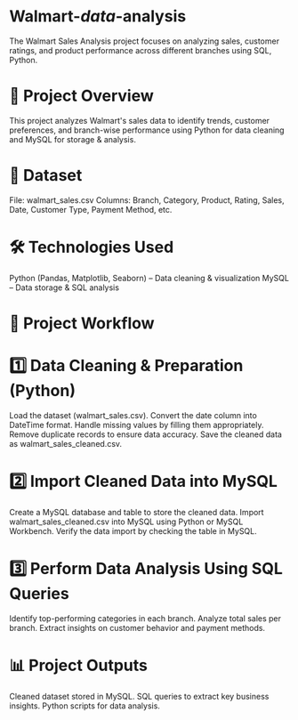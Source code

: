 # Walmart-_data_-analysis
The Walmart Sales Analysis project focuses on analyzing sales, customer ratings, and product performance across different branches using SQL, Python.


# 📌 Project Overview
This project analyzes Walmart's sales data to identify trends, customer preferences, and branch-wise performance using Python for data cleaning and MySQL for storage & analysis.

# 📂 Dataset
File: walmart_sales.csv
Columns: Branch, Category, Product, Rating, Sales, Date, Customer Type, Payment Method, etc.

# 🛠 Technologies Used
Python (Pandas, Matplotlib, Seaborn) – Data cleaning & visualization
MySQL – Data storage & SQL analysis


# 🚀 Project Workflow
# 1️⃣  Data Cleaning & Preparation (Python)
Load the dataset (walmart_sales.csv).
Convert the date column into DateTime format.
Handle missing values by filling them appropriately.
Remove duplicate records to ensure data accuracy.
Save the cleaned data as walmart_sales_cleaned.csv.


# 2️⃣ Import Cleaned Data into MySQL
Create a MySQL database and table to store the cleaned data.
Import walmart_sales_cleaned.csv into MySQL using Python or MySQL Workbench.
Verify the data import by checking the table in MySQL.


# 3️⃣ Perform Data Analysis Using SQL Queries
Identify top-performing categories in each branch.
Analyze total sales per branch.
Extract insights on customer behavior and payment methods.

# 📊 Project Outputs
Cleaned dataset stored in MySQL.
SQL queries to extract key business insights.
Python scripts for data analysis.



